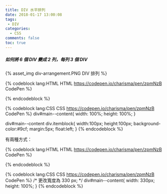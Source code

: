 ```yaml
---
title: DIV 水平排列
date: 2018-01-17 13:00:08
tags:
 - DIV
categories:
  - CSS
comments: false
toc: true
---
```


##### 如何將 6 個 DIV 變成 2 列，每列 3 個 DIV

{% asset_img div-arrangement.PNG DIV 排列 %}


{% codeblock lang:HTML HTML https://codepen.io/charisma/pen/zpmNzB CodePen %}
<div id="main--content">
  <div class="itemblock"></div>
  <div class="itemblock"></div>
  <div class="itemblock"></div>
  <div class="itemblock"></div>
  <div class="itemblock"></div>
  <div class="itemblock"></div>
</div>
{% endcodeblock %}


{% codeblock lang:CSS CSS https://codepen.io/charisma/pen/zpmNzB CodePen %}
div#main--content{
  width: 100%;
  height: 100%;
}

div#main--content div.itemblock{
  width:100px;
  height:100px;
  background-color:#9cf;
  margin:5px;
  float:left;
}
{% endcodeblock %}

有兩種方式：

{% codeblock lang:HTML HTML https://codepen.io/charisma/pen/zpmNzB CodePen %}
<!-- 將 <div style="clear:both"></div> 插入第四個位置 -->
<div id="main--content">
  <div class="itemblock"></div>
  <div class="itemblock"></div>
  <div class="itemblock"></div>
  <div style="clear:both"></div>
  <div class="itemblock"></div>
  <div class="itemblock"></div>
  <div class="itemblock"></div>
</div>
{% endcodeblock %}

{% codeblock lang:CSS CSS https://codepen.io/charisma/pen/zpmNzB CodePen %}
/* 更改寬度為 330 px; */
div#main--content{
  width: 330px;
  height: 100%;
}
{% endcodeblock %}